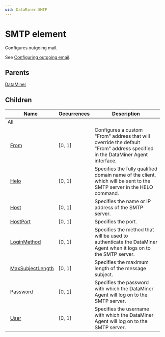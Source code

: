 ```yaml
---
uid: DataMiner.SMTP
---
```


# SMTP element

Configures outgoing mail.

See [Configuring outgoing email](xref:Configuring_outgoing_email).

## Parents

[DataMiner](xref:DataMiner)

## Children

| Name | Occurrences | Description |
| --- | --- | --- |
| All |  |  |
| &#160;&#160;[From](xref:DataMiner.SMTP.From) | [0, 1] | Configures a custom "From" address that will override the default "From" address specified in the DataMiner Agent interface. |
| &#160;&#160;[Helo](xref:DataMiner.SMTP.Helo) | [0, 1] | Specifies the fully qualified domain name of the client, which will be sent to the SMTP server in the HELO command. |
| &#160;&#160;[Host](xref:DataMiner.SMTP.Host) | [0, 1] | Specifies the name or IP address of the SMTP server. |
| &#160;&#160;[HostPort](xref:DataMiner.SMTP.HostPort) | [0, 1] | Specifies the port. |
| &#160;&#160;[LoginMethod](xref:DataMiner.SMTP.LoginMethod) | [0, 1] | Specifies the method that will be used to authenticate the DataMiner Agent when it logs on to the SMTP server. |
| &#160;&#160;[MaxSubjectLength](xref:DataMiner.SMTP.MaxSubjectLength) | [0, 1] | Specifies the maximum length of the message subject. |
| &#160;&#160;[Password](xref:DataMiner.SMTP.Password) | [0, 1] | Specifies the password with which the DataMiner Agent will log on to the SMTP server. |
| &#160;&#160;[User](xref:DataMiner.SMTP.User) | [0, 1] | Specifies the username with which the DataMiner Agent will log on to the SMTP server. |
